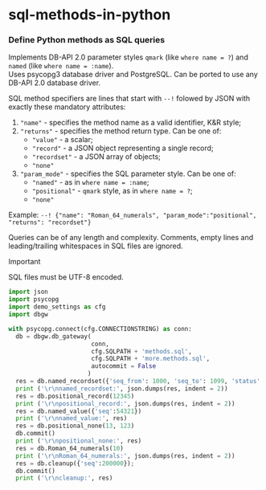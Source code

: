 # sql-methods-in-python
### Define Python methods as SQL queries

Implements DB-API 2.0 parameter styles `qmark` (like `where name = ?`) and `named` (like `where name = :name`).  
Uses psycopg3 database driver and PostgreSQL. Can be ported to use any DB-API 2.0 database driver.

SQL method specifiers are lines that start with `--!` folowed by JSON with exactly these mandatory attributes:
1. `"name"` - specifies the method name as a valid identifier, K&R style;
2. `"returns"` - specifies the method return type. Can be one of:
   * `"value"` - a scalar;
   * `"record"` - a JSON object representing a single record;
   * `"recordset"` - a JSON array of objects;  
   * `"none"`
3. `"param_mode"` - specifies the SQL parameter style. Can be one of:
   * `"named"` - as in `where name = :name`;
   * `"positional"` - `qmark` style, as in `where name = ?`;
   * `"none"`  

Example: `--! {"name": "Roman_64_numerals", "param_mode":"positional", "returns": "recordset"}`

Queries can be of any length and complexity. Comments, empty lines and leading/trailing whitespaces in SQL files are ignored.  

> [!IMPORTANT]
> SQL files must be UTF-8 encoded.

```python
import json
import psycopg
import demo_settings as cfg
import dbgw

with psycopg.connect(cfg.CONNECTIONSTRING) as conn:
  db = dbgw.db_gateway(
                       conn,
                       cfg.SQLPATH + 'methods.sql',
                       cfg.SQLPATH + 'more.methods.sql',
                       autocommit = False
                      )
  res = db.named_recordset({'seq_from': 1000, 'seq_to': 1099, 'status': 5})
  print ('\r\nnamed_recordset:', json.dumps(res, indent = 2))
  res = db.positional_record(12345)
  print ('\r\npositional_record:', json.dumps(res, indent = 2))
  res = db.named_value({'seq':54321})
  print ('\r\nnamed_value:', res)
  res = db.positional_none(13, 123)
  db.commit()
  print ('\r\npositional_none:', res)
  res = db.Roman_64_numerals(10)
  print ('\r\nRoman_64_numerals:', json.dumps(res, indent = 2))
  res = db.cleanup({'seq':200000});
  db.commit()
  print ('\r\ncleanup:', res)
